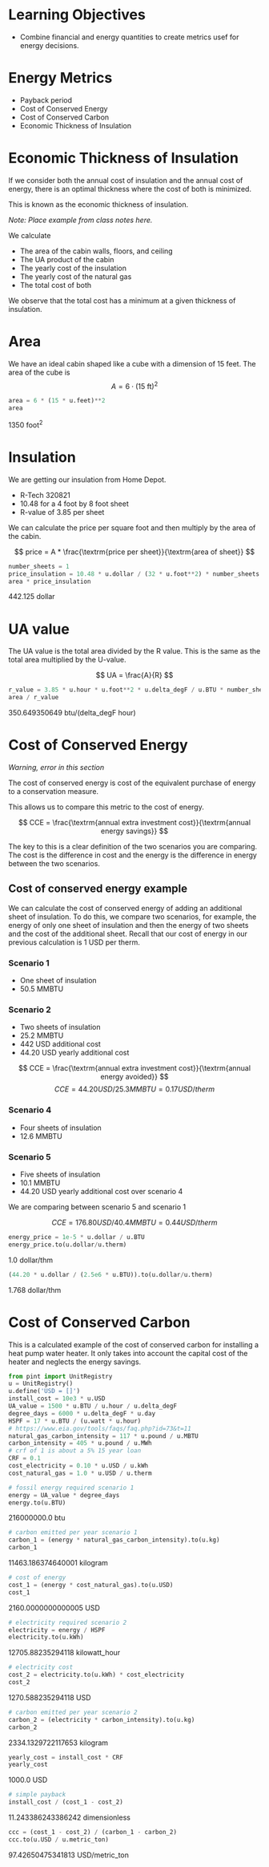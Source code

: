 # Learning Objectives

- Combine financial and energy quantities to create metrics usef for energy decisions.

# Energy Metrics

- Payback period
- Cost of Conserved Energy
- Cost of Conserved Carbon
- Economic Thickness of Insulation

# Economic Thickness of Insulation

If we consider both the annual cost of insulation and the annual cost of
energy, there is an optimal thickness where the cost of both is
minimized.

This is known as the economic thickness of insulation.

*Note: Place example from class notes here.*


We calculate

- The area of the cabin walls, floors, and ceiling
- The UA product of the cabin
- The yearly cost of the insulation
- The yearly cost of the natural gas
- The total cost of both

We observe that the total cost has a minimum at a given thickness of insulation.

# Area

We have an ideal cabin shaped like a cube with a dimension of 15 feet.  The area of the cube is
$$ A = 6 \cdot (15\ \textrm{ft})^2 $$


```python
area = 6 * (15 * u.feet)**2
area
```




1350 foot<sup>2</sup>



# Insulation

We are getting our insulation from Home Depot.

- R-Tech 320821
- 10.48 for a 4 foot by 8 foot sheet
- R-value of 3.85 per sheet

We can calculate the price per square foot and then multiply by the area of the cabin.

$$ price = A * \frac{\textrm{price per sheet}}{\textrm{area of sheet}} $$


```python
number_sheets = 1
price_insulation = 10.48 * u.dollar / (32 * u.foot**2) * number_sheets
area * price_insulation
```




442.125 dollar



# UA value

The UA value is the total area divided by the R value.  This is the same as the total area multiplied by the U-value.

$$ UA = \frac{A}{R} $$


```python
r_value = 3.85 * u.hour * u.foot**2 * u.delta_degF / u.BTU * number_sheets
area / r_value
```




350.649350649 btu/(delta_degF hour)




# Cost of Conserved Energy

*Warning, error in this section*

The cost of conserved energy is cost of the equivalent purchase of energy to a conservation measure.

This allows us to compare this metric to the cost of energy.

$$ CCE = \frac{\textrm{annual extra investment cost}}{\textrm{annual energy savings}} $$

The key to this is a clear definition of the two scenarios you are comparing.
The cost is the difference in cost and the energy is the difference in energy between the two scenarios.

## Cost of conserved energy example

We can calculate the cost of conserved energy of adding an additional sheet of insulation.  To do this, we compare two scenarios, for example, the energy of only one sheet of insulation and then the energy of two sheets and the cost of the additional sheet.  Recall that our cost of energy in our previous calculation is 1 USD per therm.

### Scenario 1
- One sheet of insulation
- 50.5 MMBTU

### Scenario 2
- Two sheets of insulation
- 25.2 MMBTU
- 442 USD additional cost
- 44.20 USD yearly additional cost

$$ CCE = \frac{\textrm{annual extra investment cost}}{\textrm{annual energy avoided}} $$
$$ CCE = 44.20 USD/25.3 MMBTU = 0.17 USD/therm$$

### Scenario 4
- Four sheets of insulation
- 12.6 MMBTU

### Scenario 5
- Five sheets of insulation
- 10.1 MMBTU
- 44.20 USD yearly additional cost over scenario 4

We are comparing between scenario 5 and scenario 1

$$ CCE = 176.80 USD / 40.4 MMBTU = 0.44 USD/therm $$

<!-- ```python -->
<!-- (176.80 * u.dollar / (25.3e6 * u.BTU)).to(u.dollar/u.therm) -->
<!-- ``` -->
<!--  -->
<!-- 0.17 dollar/thm -->

```python
energy_price = 1e-5 * u.dollar / u.BTU
energy_price.to(u.dollar/u.therm)
```

1.0 dollar/thm

```python
(44.20 * u.dollar / (2.5e6 * u.BTU)).to(u.dollar/u.therm)
```

1.768 dollar/thm


# Cost of Conserved Carbon

This is a calculated example of the cost of conserved carbon for installing a heat pump water heater.
It only takes into account the capital cost of the heater and neglects the energy savings.

```python
from pint import UnitRegistry
u = UnitRegistry()
u.define('USD = []')
install_cost = 10e3 * u.USD
UA_value = 1500 * u.BTU / u.hour / u.delta_degF
degree_days = 6000 * u.delta_degF * u.day
HSPF = 17 * u.BTU / (u.watt * u.hour)
# https://www.eia.gov/tools/faqs/faq.php?id=73&t=11
natural_gas_carbon_intensity = 117 * u.pound / u.MBTU
carbon_intensity = 405 * u.pound / u.MWh
# crf of 1 is about a 5% 15 year loan
CRF = 0.1
cost_electricity = 0.10 * u.USD / u.kWh
cost_natural_gas = 1.0 * u.USD / u.therm
```


```python
# fossil energy required scenario 1
energy = UA_value * degree_days
energy.to(u.BTU)
```




216000000.0 btu




```python
# carbon emitted per year scenario 1
carbon_1 = (energy * natural_gas_carbon_intensity).to(u.kg)
carbon_1
```




11463.186374640001 kilogram




```python
# cost of energy
cost_1 = (energy * cost_natural_gas).to(u.USD)
cost_1
```




2160.0000000000005 USD




```python
# electricity required scenario 2
electricity = energy / HSPF
electricity.to(u.kWh)
```




12705.88235294118 kilowatt_hour




```python
# electricity cost
cost_2 = electricity.to(u.kWh) * cost_electricity
cost_2
```




1270.588235294118 USD




```python
# carbon emitted per year scenario 2
carbon_2 = (electricity * carbon_intensity).to(u.kg)
carbon_2
```




2334.1329722117653 kilogram




```python
yearly_cost = install_cost * CRF
yearly_cost
```




1000.0 USD




```python
# simple payback
install_cost / (cost_1 - cost_2)
```




11.243386243386242 dimensionless




```python
ccc = (cost_1 - cost_2) / (carbon_1 - carbon_2)
ccc.to(u.USD / u.metric_ton)
```




97.42650475341813 USD/metric_ton


